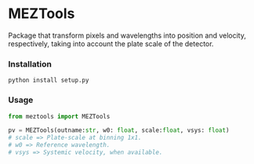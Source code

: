 # MEZTools

Package that transform pixels and wavelengths into position and velocity, respectively, taking into account the plate scale of the detector.

### Installation
`python install setup.py`

### Usage
```python
from meztools import MEZTools

pv = MEZTools(outname:str, w0: float, scale:float, vsys: float)
# scale => Plate-scale at binning 1x1.
# w0 => Reference wavelength.
# vsys => Systemic velocity, when available.
```